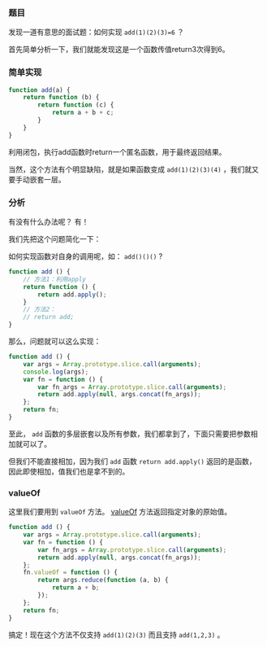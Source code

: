 
### 题目

发现一道有意思的面试题：如何实现 `add(1)(2)(3)=6` ？

首先简单分析一下，我们就能发现这是一个函数传值return3次得到6。

### 简单实现

```javascript
function add(a) {
    return function (b) {
        return function (c) {
            return a + b + c;
        }
    }
}
```

利用闭包，执行add函数时return一个匿名函数，用于最终返回结果。

当然，这个方法有个明显缺陷，就是如果函数变成 `add(1)(2)(3)(4)` ，我们就又要手动嵌套一层。

### 分析

有没有什么办法呢？ 有！

我们先把这个问题简化一下：

如何实现函数对自身的调用呢，如： `add()()()` ?

```javascript
function add () {
    // 方法1：利用apply
    return function () {
        return add.apply();
    }
    // 方法2：
    // return add;
}
```

那么，问题就可以这么实现：

```javascript
function add () {
    var args = Array.prototype.slice.call(arguments);
    console.log(args);
    var fn = function () {
        var fn_args = Array.prototype.slice.call(arguments);
        return add.apply(null, args.concat(fn_args));
    };
    return fn;
}
```

至此， `add` 函数的多层嵌套以及所有参数，我们都拿到了，下面只需要把参数相加就可以了。

但我们不能直接相加，因为我们 `add` 函数 `return add.apply()` 返回的是函数， 因此即使相加，值我们也是拿不到的。

### valueOf

这里我们要用到 `valueOf` 方法。
[valueOf](https://developer.mozilla.org/zh-CN/docs/Web/JavaScript/Reference/Global_Objects/Object/valueOf) 方法返回指定对象的原始值。

```javascript
function add () {
    var args = Array.prototype.slice.call(arguments);
    var fn = function () {
        var fn_args = Array.prototype.slice.call(arguments);
        return add.apply(null, args.concat(fn_args));
    };
    fn.valueOf = function () {
        return args.reduce(function (a, b) {
            return a + b;
        });
    };
    return fn;
}
```

搞定！现在这个方法不仅支持 `add(1)(2)(3)` 而且支持 `add(1,2,3)` 。
